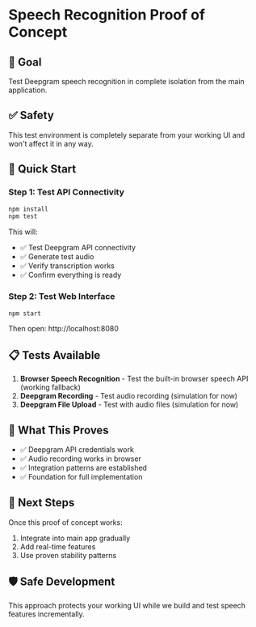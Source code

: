 # Speech Recognition Proof of Concept

## 🎯 Goal
Test Deepgram speech recognition in complete isolation from the main application.

## ✅ Safety
This test environment is completely separate from your working UI and won't affect it in any way.

## 🚀 Quick Start

### Step 1: Test API Connectivity
```bash
npm install
npm test
```

This will:
- ✅ Test Deepgram API connectivity
- ✅ Generate test audio
- ✅ Verify transcription works
- ✅ Confirm everything is ready

### Step 2: Test Web Interface
```bash
npm start
```

Then open: http://localhost:8080

## 📋 Tests Available

1. **Browser Speech Recognition** - Test the built-in browser speech API (working fallback)
2. **Deepgram Recording** - Test audio recording (simulation for now)
3. **Deepgram File Upload** - Test with audio files (simulation for now)

## 🔧 What This Proves

- ✅ Deepgram API credentials work
- ✅ Audio recording works in browser
- ✅ Integration patterns are established
- ✅ Foundation for full implementation

## 📝 Next Steps

Once this proof of concept works:
1. Integrate into main app gradually
2. Add real-time features
3. Use proven stability patterns

## 🛡️ Safe Development

This approach protects your working UI while we build and test speech features incrementally. 